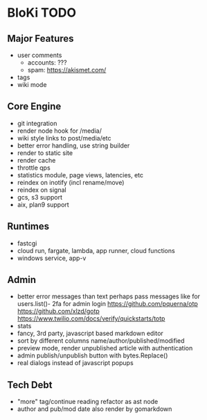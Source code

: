 # BloKi TODO

## Major Features

- user comments
  - accounts: ???
  - spam: https://akismet.com/
- tags
- wiki mode

## Core Engine

- git integration
- render node hook for /media/
- wiki style links to post/media/etc
- better error handling, use string builder
- render to static site
- render cache
- throttle qps
- statistics module, page views, latencies, etc
- reindex on inotify (incl rename/move)
- reindex on signal
- gcs, s3 support
- aix, plan9 support

## Runtimes

- fastcgi
- cloud run, fargate, lambda, app runner, cloud functions
- windows service, app-v

## Admin

- better error messages than text
  perhaps pass messages like for users.list()- 2fa for admin login
  https://github.com/pquerna/otp
  https://github.com/xlzd/gotp
  https://www.twilio.com/docs/verify/quickstarts/totp
- stats
- fancy, 3rd party, javascript based markdown editor
- sort by different columns name/author/published/modified
- preview mode, render unpublished article with authentication
- admin publish/unpublish button with bytes.Replace()
- real dialogs instead of javascript popups

## Tech Debt

- "more" tag/continue reading refactor as ast node
- author and pub/mod date also render by gomarkdown